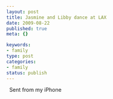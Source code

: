 ```yaml
--- 
layout: post
title: Jasmine and Libby dance at LAX
date: 2009-08-22
published: true
meta: {}

keywords: 
- family
type: post
categories: 
- family
status: publish
---
```



  Sent from my iPhone<!--    [Posted via email](http://posterous.com)   from [Andrew Eick's posterous](http://andreweick.posterous.com/jasmine-and-libby-dance-at-lax)      -->

